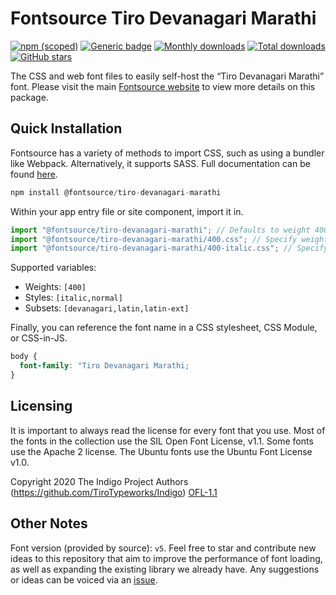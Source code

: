 # Fontsource Tiro Devanagari Marathi

[![npm (scoped)](https://img.shields.io/npm/v/@fontsource/tiro-devanagari-marathi?color=brightgreen)](https://www.npmjs.com/package/@fontsource/tiro-devanagari-marathi) [![Generic badge](https://img.shields.io/badge/fontsource-passing-brightgreen)](https://github.com/fontsource/fontsource) [![Monthly downloads](https://badgen.net/npm/dm/@fontsource/tiro-devanagari-marathi)](https://github.com/fontsource/fontsource) [![Total downloads](https://badgen.net/npm/dt/@fontsource/tiro-devanagari-marathi)](https://github.com/fontsource/fontsource) [![GitHub stars](https://img.shields.io/github/stars/fontsource/fontsource.svg?style=social&label=Star)](https://github.com/fontsource/fontsource/stargazers)

The CSS and web font files to easily self-host the “Tiro Devanagari Marathi” font. Please visit the main [Fontsource website](https://fontsource.org/fonts/tiro-devanagari-marathi) to view more details on this package.

## Quick Installation

Fontsource has a variety of methods to import CSS, such as using a bundler like Webpack. Alternatively, it supports SASS. Full documentation can be found [here](https://fontsource.org/docs/getting-started/introduction).

```javascript
npm install @fontsource/tiro-devanagari-marathi
```

Within your app entry file or site component, import it in.

```javascript
import "@fontsource/tiro-devanagari-marathi"; // Defaults to weight 400
import "@fontsource/tiro-devanagari-marathi/400.css"; // Specify weight
import "@fontsource/tiro-devanagari-marathi/400-italic.css"; // Specify weight and style

```

Supported variables:
- Weights: `[400]`
- Styles: `[italic,normal]`
- Subsets: `[devanagari,latin,latin-ext]`

Finally, you can reference the font name in a CSS stylesheet, CSS Module, or CSS-in-JS.

```css
body {
  font-family: "Tiro Devanagari Marathi;
}
```

## Licensing
It is important to always read the license for every font that you use.
Most of the fonts in the collection use the SIL Open Font License, v1.1. Some fonts use the Apache 2 license. The Ubuntu fonts use the Ubuntu Font License v1.0.

Copyright 2020 The Indigo Project Authors (https://github.com/TiroTypeworks/Indigo)
[OFL-1.1](http://scripts.sil.org/OFL)

## Other Notes
Font version (provided by source): `v5`.
Feel free to star and contribute new ideas to this repository that aim to improve the performance of font loading, as well as expanding the existing library we already have. Any suggestions or ideas can be voiced via an [issue](https://github.com/fontsource/fontsource/issues).